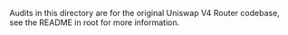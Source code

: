 Audits in this directory are for the original Uniswap V4 Router codebase, see the README in root for more information.
